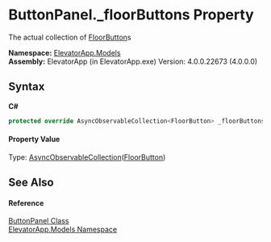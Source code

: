 # ButtonPanel._floorButtons Property 
 

The actual collection of <a href="T_ElevatorApp_Models_FloorButton">FloorButton</a>s

**Namespace:**&nbsp;<a href="N_ElevatorApp_Models">ElevatorApp.Models</a><br />**Assembly:**&nbsp;ElevatorApp (in ElevatorApp.exe) Version: 4.0.0.22673 (4.0.0.0)

## Syntax

**C#**<br />
``` C#
protected override AsyncObservableCollection<FloorButton> _floorButtons { get; }
```


#### Property Value
Type: <a href="T_ElevatorApp_Util_AsyncObservableCollection_1">AsyncObservableCollection</a>(<a href="T_ElevatorApp_Models_FloorButton">FloorButton</a>)

## See Also


#### Reference
<a href="T_ElevatorApp_Models_ButtonPanel">ButtonPanel Class</a><br /><a href="N_ElevatorApp_Models">ElevatorApp.Models Namespace</a><br />